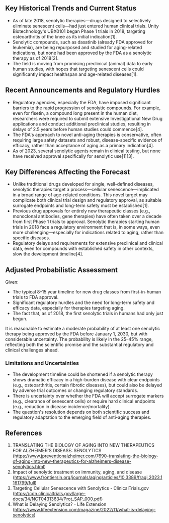 ## Key Historical Trends and Current Status

- As of late 2018, senolytic therapies—drugs designed to selectively eliminate senescent cells—had just entered human clinical trials. Unity Biotechnology's UBX0101 began Phase 1 trials in 2018, targeting osteoarthritis of the knee as its initial indication[1].
- Senolytic compounds, such as dasatinib (already FDA approved for leukemia), are being repurposed and studied for aging-related indications, but none had been approved by the FDA as a senolytic therapy as of 2018[2].
- The field is moving from promising preclinical (animal) data to early human studies, with hopes that targeting senescent cells could significantly impact healthspan and age-related diseases[1].

## Recent Announcements and Regulatory Hurdles

- Regulatory agencies, especially the FDA, have imposed significant barriers to the rapid progression of senolytic compounds. For example, even for fisetin, a compound long present in the human diet, researchers were required to submit extensive Investigational New Drug applications and conduct additional preclinical studies, resulting in delays of 2.5 years before human studies could commence[4].
- The FDA's approach to novel anti-aging therapies is conservative, often requiring large safety datasets and robust, disease-specific evidence of efficacy, rather than acceptance of aging as a primary indication[4].
- As of 2023, several senolytic agents remain in clinical testing, but none have received approval specifically for senolytic use[1][3].

## Key Differences Affecting the Forecast

- Unlike traditional drugs developed for single, well-defined diseases, senolytic therapies target a process—cellular senescence—implicated in a broad range of age-related conditions. This novel target may complicate both clinical trial design and regulatory approval, as suitable surrogate endpoints and long-term safety must be established[1].
- Previous drug approvals for entirely new therapeutic classes (e.g., monoclonal antibodies, gene therapies) have often taken over a decade from first Phase 1 trials to approval. Senolytic therapies starting human trials in 2018 face a regulatory environment that is, in some ways, even more challenging—especially for indications related to aging, rather than specific diseases.
- Regulatory delays and requirements for extensive preclinical and clinical data, even for compounds with established safety in other contexts, slow the development timeline[4].

## Adjusted Probabilistic Assessment

Given:
- The typical 8–15 year timeline for new drug classes from first-in-human trials to FDA approval.
- Significant regulatory hurdles and the need for long-term safety and efficacy data, especially for therapies targeting aging.
- The fact that, as of 2018, the first senolytic trials in humans had only just begun.

It is reasonable to estimate a moderate probability of at least one senolytic therapy being approved by the FDA before January 1, 2030, but with considerable uncertainty. The probability is likely in the 25–45% range, reflecting both the scientific promise and the substantial regulatory and clinical challenges ahead.

### Limitations and Uncertainties

- The development timeline could be shortened if a senolytic therapy shows dramatic efficacy in a high-burden disease with clear endpoints (e.g., osteoarthritis, certain fibrotic diseases), but could also be delayed by adverse trial outcomes or changing regulatory standards.
- There is uncertainty over whether the FDA will accept surrogate markers (e.g., clearance of senescent cells) or require hard clinical endpoints (e.g., reduction in disease incidence/mortality).
- The question's resolution depends on both scientific success and regulatory adaptation to the emerging field of anti-aging therapies.

## References

1. TRANSLATING THE BIOLOGY OF AGING INTO NEW THERAPEUTICS FOR ALZHEIMER’S DISEASE: SENOLYTICS (https://www.jpreventionalzheimer.com/7690-translating-the-biology-of-aging-into-new-therapeutics-for-alzheimers-disease-senolytics.html)
2. Impact of senolytic treatment on immunity, aging, and disease (https://www.frontiersin.org/journals/aging/articles/10.3389/fragi.2023.1161799/full)
3. Targeting Cellular Senescence with Senolytics - ClinicalTrials.gov (https://cdn.clinicaltrials.gov/large-docs/34/NCT04313634/Prot_SAP_000.pdf)
4. What is Delaying Senolytics? - Life Extension (https://www.lifeextension.com/magazine/2022/11/what-is-delaying-senolytics)